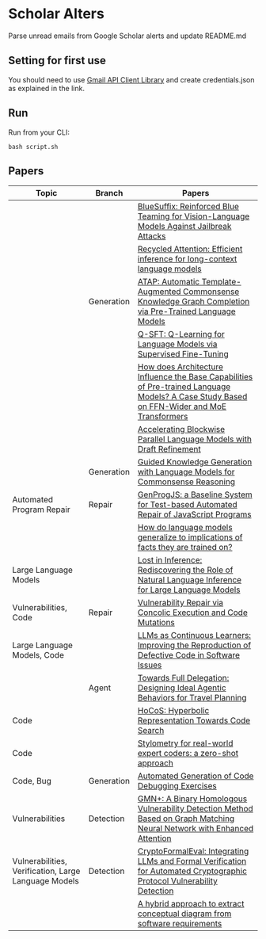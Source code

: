 # Scholar Alters
Parse unread emails from Google Scholar alerts and update README.md

## Setting for first use
You should need to use [Gmail API Client Library](https://developers.google.com/gmail/api/quickstart/python) and create
credentials.json as explained in the link.

## Run
Run from your CLI:
```
bash script.sh
```
## Papers

| Topic | Branch | Papers |
| --- | --- | --- |
|  |  | [BlueSuffix: Reinforced Blue Teaming for Vision-Language Models Against Jailbreak Attacks](https://scholar.google.com/scholar_url?url=https://arxiv.org/pdf/2410.20971&hl=en&sa=X&d=17825921719920303101&ei=ef9DZ_tXlYDqtA_WmLjgCg&scisig=AFWwaeZncVhBhDFWB-HZ87U7ngej&oi=scholaralrt&hist=apJ4fD8AAAAJ:3096313017463695374:AFWwaeb8R4GEV1B4xk_Cz2b6H7gj&html=&pos=0&folt=rel) |
|  |  | [Recycled Attention: Efficient inference for long-context language models](https://scholar.google.com/scholar_url?url=https://arxiv.org/pdf/2411.05787%3F&hl=en&sa=X&d=8173904233708003286&ei=ef9DZ_tXlYDqtA_WmLjgCg&scisig=AFWwaebS7ASyVdVN9Izhi_d19zxB&oi=scholaralrt&hist=apJ4fD8AAAAJ:3096313017463695374:AFWwaeb8R4GEV1B4xk_Cz2b6H7gj&html=&pos=1&folt=rel) |
|  | Generation | [ATAP: Automatic Template-Augmented Commonsense Knowledge Graph Completion via Pre-Trained Language Models](https://scholar.google.com/scholar_url?url=https://aclanthology.org/2024.emnlp-main.919.pdf&hl=en&sa=X&d=846165850439376163&ei=ef9DZ_tXlYDqtA_WmLjgCg&scisig=AFWwaeZJ-3W9LxALNkGhjRcZ4NE7&oi=scholaralrt&hist=apJ4fD8AAAAJ:3096313017463695374:AFWwaeb8R4GEV1B4xk_Cz2b6H7gj&html=&pos=2&folt=rel) |
|  |  | [Q-SFT: Q-Learning for Language Models via Supervised Fine-Tuning](https://scholar.google.com/scholar_url?url=https://arxiv.org/pdf/2411.05193&hl=en&sa=X&d=10279417018827333719&ei=ef9DZ_tXlYDqtA_WmLjgCg&scisig=AFWwaebTIZpRDM32NyzjnnOI4XBk&oi=scholaralrt&hist=apJ4fD8AAAAJ:3096313017463695374:AFWwaeb8R4GEV1B4xk_Cz2b6H7gj&html=&pos=3&folt=rel) |
|  |  | [How does Architecture Influence the Base Capabilities of Pre-trained Language Models? A Case Study Based on FFN-Wider and MoE Transformers](https://scholar.google.com/scholar_url?url=https://openreview.net/pdf%3Fid%3D67tRrjgzsh&hl=en&sa=X&d=13078570161380630146&ei=ef9DZ_tXlYDqtA_WmLjgCg&scisig=AFWwaebgwbljL9gmYkzCkudOlKGB&oi=scholaralrt&hist=apJ4fD8AAAAJ:3096313017463695374:AFWwaeb8R4GEV1B4xk_Cz2b6H7gj&html=&pos=4&folt=rel) |
|  |  | [Accelerating Blockwise Parallel Language Models with Draft Refinement](https://scholar.google.com/scholar_url?url=https://openreview.net/pdf%3Fid%3DKT6F5Sw0eg&hl=en&sa=X&d=18375017579044240923&ei=ef9DZ_tXlYDqtA_WmLjgCg&scisig=AFWwaeb_4I1STgj0KmHx5o1tyN0B&oi=scholaralrt&hist=apJ4fD8AAAAJ:3096313017463695374:AFWwaeb8R4GEV1B4xk_Cz2b6H7gj&html=&pos=5&folt=rel) |
|  | Generation | [Guided Knowledge Generation with Language Models for Commonsense Reasoning](https://scholar.google.com/scholar_url?url=https://aclanthology.org/2024.findings-emnlp.61.pdf&hl=en&sa=X&d=15868717680074906985&ei=ef9DZ_tXlYDqtA_WmLjgCg&scisig=AFWwaeadWRyVVNPIrsaKt17Rfdcn&oi=scholaralrt&hist=apJ4fD8AAAAJ:3096313017463695374:AFWwaeb8R4GEV1B4xk_Cz2b6H7gj&html=&pos=6&folt=rel) |
| Automated Program Repair | Repair | [GenProgJS: a Baseline System for Test-based Automated Repair of JavaScript Programs](https://scholar.google.com/scholar_url?url=https://www.computer.org/csdl/api/v1/periodical/trans/ts/5555/01/10759840/223EzXqwKOI/download-article/pdf&hl=en&sa=X&d=2141702070784074011&ei=ef9DZ_tXlYDqtA_WmLjgCg&scisig=AFWwaebs5HKHf4dBWc9sbwaze_hu&oi=scholaralrt&hist=apJ4fD8AAAAJ:3096313017463695374:AFWwaeb8R4GEV1B4xk_Cz2b6H7gj&html=&pos=7&folt=rel) |
|  |  | [How do language models generalize to implications of facts they are trained on?](https://scholar.google.com/scholar_url?url=https://jiahai-feng.github.io/extractive_structures.pdf&hl=en&sa=X&d=10422739941726805330&ei=ef9DZ_tXlYDqtA_WmLjgCg&scisig=AFWwaea_uulTd13oa8cnst8j5fNY&oi=scholaralrt&hist=apJ4fD8AAAAJ:3096313017463695374:AFWwaeb8R4GEV1B4xk_Cz2b6H7gj&html=&pos=8&folt=rel) |
| Large Language Models |  | [Lost in Inference: Rediscovering the Role of Natural Language Inference for Large Language Models](https://scholar.google.com/scholar_url?url=https://arxiv.org/pdf/2411.14103&hl=en&sa=X&d=16145116096403377029&ei=ef9DZ_tXlYDqtA_WmLjgCg&scisig=AFWwaeY4Ns0l5OpxTNX4bqJ_x_4Q&oi=scholaralrt&hist=apJ4fD8AAAAJ:3096313017463695374:AFWwaeb8R4GEV1B4xk_Cz2b6H7gj&html=&pos=9&folt=rel) |
| Vulnerabilities, Code | Repair | [Vulnerability Repair via Concolic Execution and Code Mutations](https://scholar.google.com/scholar_url?url=https://rshariffdeen.com/paper/TOSEM25-b.pdf&hl=en&sa=X&d=3452478630946479894&ei=eP9DZ-2fPKjB6rQPz6e92Ac&scisig=AFWwaeb5vQ8B7ac2uokJ7BIbMvIj&oi=scholaralrt&hist=apJ4fD8AAAAJ:1087708751057221843:AFWwaeaGSLqn4p2ce8fJ0MSYJvCS&html=&pos=0&folt=art) |
| Large Language Models, Code |  | [LLMs as Continuous Learners: Improving the Reproduction of Defective Code in Software Issues](https://scholar.google.com/scholar_url?url=https://arxiv.org/pdf/2411.13941&hl=en&sa=X&d=270349982832611348&ei=ef9DZ8OID5WA6rQP1pi44Ao&scisig=AFWwaebogStE59kdly29xHCRng_o&oi=scholaralrt&hist=apJ4fD8AAAAJ:16237994392044955269:AFWwaebaLgrVcMkfKx1Gjt1mqPQn&html=&pos=0&folt=cit) |
|  | Agent | [Towards Full Delegation: Designing Ideal Agentic Behaviors for Travel Planning](https://scholar.google.com/scholar_url?url=https://arxiv.org/pdf/2411.13904&hl=en&sa=X&d=13661305129703946136&ei=ef9DZ8OID5WA6rQP1pi44Ao&scisig=AFWwaea3NYzoNPEBZcRLeRtmM2Ud&oi=scholaralrt&hist=apJ4fD8AAAAJ:16237994392044955269:AFWwaebaLgrVcMkfKx1Gjt1mqPQn&html=&pos=1&folt=cit) |
| Code |  | [HoCoS: Hyperbolic Representation Towards Code Search](https://scholar.google.com/scholar_url?url=https://www.researchgate.net/profile/Xunzhu-Tang-3/publication/386013414_HoCoS_Hyperbolic_Representation_Towards_Code_Search/links/673f417bb2d7de5adc4a110b/HoCoS-Hyperbolic-Representation-Towards-Code-Search.pdf&hl=vi&sa=X&d=17208503922624697279&ei=ef9DZ9-1CaOx6rQPlsqjuA0&scisig=AFWwaeYIHBPZ4U0z6hOnYeSlAigV&oi=scholaralrt&hist=apJ4fD8AAAAJ:11355862984917483435:AFWwaeZvT_NNWQMu4_zZrEW644gW&html=&pos=0&folt=rel) |
| Code |  | [Stylometry for real-world expert coders: a zero-shot approach](https://scholar.google.com/scholar_url?url=https://peerj.com/articles/cs-2429/&hl=vi&sa=X&d=5106345900468662305&ei=ef9DZ9-1CaOx6rQPlsqjuA0&scisig=AFWwaeZiOOj4nk6rMLVvWeDe4feq&oi=scholaralrt&hist=apJ4fD8AAAAJ:11355862984917483435:AFWwaeZvT_NNWQMu4_zZrEW644gW&html=&pos=1&folt=rel) |
| Code, Bug | Generation | [Automated Generation of Code Debugging Exercises](https://scholar.google.com/scholar_url?url=https://arxiv.org/pdf/2411.14303&hl=en&sa=X&d=7842120722755824250&ei=ef9DZ7LVA8CI6rQPnq62wQE&scisig=AFWwaeZP0GgS_kfSkfUTd66wNN16&oi=scholaralrt&hist=apJ4fD8AAAAJ:5778505219825515303:AFWwaeaDDOggOneW-z6K3HLjAzuP&html=&pos=2&folt=cit) |
| Vulnerabilities | Detection | [GMN+: A Binary Homologous Vulnerability Detection Method Based on Graph Matching Neural Network with Enhanced Attention](https://scholar.google.com/scholar_url?url=https://www.mdpi.com/2076-3417/14/22/10762&hl=en&sa=X&d=5218470377767292618&ei=ef9DZ_-aBZ6j6rQPxeyAmQQ&scisig=AFWwaebPcp8J1NV59V-El02cxhEO&oi=scholaralrt&hist=apJ4fD8AAAAJ:6234092987365270793:AFWwaeZHIN6aK_iU38VPuuMoYcVu&html=&pos=0&folt=rel) |
| Vulnerabilities, Verification, Large Language Models | Detection | [CryptoFormalEval: Integrating LLMs and Formal Verification for Automated Cryptographic Protocol Vulnerability Detection](https://scholar.google.com/scholar_url?url=https://arxiv.org/pdf/2411.13627&hl=en&sa=X&d=9643514900369286974&ei=ef9DZ_-aBZ6j6rQPxeyAmQQ&scisig=AFWwaebo5dx4UfgUaBB91Ns7GAw0&oi=scholaralrt&hist=apJ4fD8AAAAJ:6234092987365270793:AFWwaeZHIN6aK_iU38VPuuMoYcVu&html=&pos=1&folt=rel) |
|  |  | [A hybrid approach to extract conceptual diagram from software requirements](https://scholar.google.com/scholar_url?url=https://dl.acm.org/doi/abs/10.1016/j.scico.2024.103186&hl=en&sa=X&d=628127432771555884&ei=ef9DZ-WqAu-Vy9YPubC3QQ&scisig=AFWwaeYdnpTW4J-EebWGtVFGSI-T&oi=scholaralrt&hist=apJ4fD8AAAAJ:4465730527138788254:AFWwaebhnVuF-27TSh32-dm_KGTR&html=&pos=0&folt=cit) |
